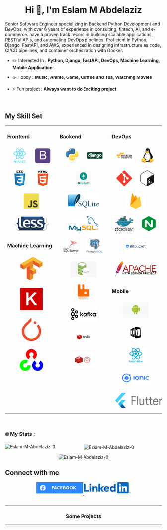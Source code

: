 <h1 align="center">Hi 👋, I'm Eslam M Abdelaziz</h1>
<p>
Senior Software Engineer specializing in Backend Python Development and DevOps, with over 6 years of experience in consulting, fintech, AI,
and e-commerce. have a proven track record in building scalable applications, RESTful APIs, and automating DevOps pipelines. Proficient in
Python, Django, FastAPI, and AWS, experienced in designing infrastructure as code, CI/CD pipelines, and container orchestration with Docker.
</p>


- ✏️ Interested In : **Python, Django, FastAPI, DevOps, Machine Learning, Mobile Application**


- ☕ Hobby : **Music, Anime, Game, Coffee and Tea, Watching Movies**


- ⚡ Fun project : **Always want to do Exciting project**

<br/>  

## My Skill Set

<table><tr><td valign="top" width="33%">

### Frontend

<div align="center">  
<img style="margin: 10px" src="images/front-end/react.svg" alt="React" height="50" />  
<img style="margin: 10px" src="images/front-end/bootstrap.svg" alt="Bootstrap" height="50" />  
<img style="margin: 10px" src="images/front-end/css3.svg" alt="CSS3" height="50" />  
<img style="margin: 10px" src="images/front-end/html5.svg" alt="HTML5" height="50" />  
<img style="margin: 10px" src="images/front-end/javascript.svg" alt="JavaScript" height="50" />
<img style="margin: 10px" src="images/front-end/less_logo.png" alt="less" height="50" />
</div>  

### Machine Learning

<div align="center">  
<img style="margin: 10px" src="images/machine-learning/tensorflow.svg" alt="TensorFlow" height="75" />  
<img style="margin: 10px" src="images/machine-learning/keras.png" alt="Keras" height="75" />  
<img style="margin: 10px" src="images/machine-learning/pytorch.svg" alt="pytorch" height="75" />  
<img style="margin: 10px" src="images/machine-learning/opencv.svg" alt="OpenCV" height="75" />  
</div>

</td><td valign="top" width="33%">

### Backend

<div align="center">  
<img style="margin: 10px" src="images/back-end/python.svg" alt="Python" height="50" />  
<img style="margin: 10px" src="images/back-end/django.svg" alt="Django" height="50" />  
<img style="margin: 10px" src="images/back-end/fastapi.jpg" alt="FastAPI" height="50">
<img style="margin: 10px" src="images/back-end/SQLite.png" alt="SQLite" height="50" />  
<img style="margin: 10px" src="images/back-end/mysql.svg" alt="MySql" height="50" />  
<img style="margin: 10px" src="images/back-end/sql.svg" alt="SQL" height="50" />  
<img style="margin: 10px" src="images/back-end/postgresql.svg" alt="Postgresql" height="50" />
<img style="margin: 10px" src="images/back-end/mongo_db.png" alt="MongoDB" height="50">
<img style="margin: 10px" src="images/back-end/rabbitmq.png" alt="RabbitMQ" height="50">
<img style="margin: 10px" src="images/back-end/kafka.png" alt="Kafka" height="50">
<img style="margin: 10px" src="images/back-end/redis.png" alt="Redis" height="50">
<img style="margin: 10px" src="images/back-end/redis_gears.png" alt="RedisGears" height="50">
</div>


</td><td valign="top" width="33%">

### DevOps

<div align="center">  
<img style="margin: 10px" src="images/devops/amazonwebservices.svg" alt="AWS" height="50" />  
<img style="margin: 10px" src="images/devops/linux.svg" alt="Linux" height="50" />  
<img style="margin: 10px" src="images/devops/git.svg" alt="Git" height="50" />  
<img style="margin: 10px" src="images/devops/gnu_bash.svg" alt="Bash" height="50" />  
<img style="margin: 10px" src="images/devops/firebase.png" alt="Firebase" height="50" /> 
<img style="margin: 10px" src="images/devops/docker.svg" alt="Docker" height="50" />  
<img style="margin: 10px" src="images/devops/nginx.svg" alt="Nginx" height="50" />  
<img style="margin: 10px" src="images/devops/bitbucket.png" alt="Bitbucket" height="50" />
<img style="margin: 10px" src="images/devops/apache.svg" alt="apache" height="50" />
</div>  

### Mobile

<div align="center">  
<img style="margin: 10px" src="images/mobile/android.png" alt="Ionic" height="50" />
<img style="margin: 10px" src="images/mobile/phonegap.svg" alt="Phonegap" height="50" />  
<img style="margin: 10px" src="images/mobile/react_native.png" alt="ReactNative" height="50" />
<img style="margin: 10px" src="images/mobile/ionic.svg" alt="Ionic" height="50" />
<img style="margin: 10px" src="images/mobile/flutter.png" alt="Flutter" height="50" />
</div>

</td></tr></table>  

<br/>   

###

<h3 align="left">🔥 My Stats :</h3>

###

<div align="center">
<p><img align="left" src="https://github-readme-stats.vercel.app/api/top-langs?username=Eslam-M-Abdelaziz-0&show_icons=true&locale=en&layout=compact&langs_count=8&card_width=350" alt="Eslam-M-Abdelaziz-0" /></p>
<p>&nbsp;<img align="center" src="https://github-readme-stats.vercel.app/api?username=Eslam-M-Abdelaziz-0&show_icons=true&locale=en&include_all_commits=true&count_private=true&disable_animations=false" alt="Eslam-M-Abdelaziz-0" /></p>
<p><img align="center" src="https://github-readme-streak-stats.herokuapp.com/?user=Eslam-M-Abdelaziz-0&" alt="Eslam-M-Abdelaziz-0" /></p>
</div>

###

## Connect with me

<div align="center">
<a href="https://www.facebook.com/en.eslam.abdelaziz/" target="_blank">
<img src="images/connect/facebook.svg" width="150px" alt=facebook style="margin-bottom: 5px;" />
</a>
<a href="https://www.linkedin.com/in/eslam-m-abdelaziz/" target="_blank">
<img src="images/connect/linkedin.png" width="150px" alt="Linked In" style="margin-bottom: 5px;" />
</a>

</div>  

<br/>  

---

### **<div align="center">Some Projects</div>**

---

